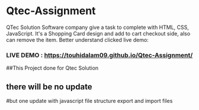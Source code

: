 # Qtec-Assignment
QTec Solution Software company give a task to complete with HTML, CSS, JavaScript. It's a Shopping Card design and add to cart checkout side, also can remove the item. Better understand clicked live demo: 


 ### LIVE DEMO : https://touhidalam09.github.io/Qtec-Assignment/
 
 ##This Project done for Qtec Solution
 
 ## there will be no update 
 #but one update with javascript file structure export and import files
